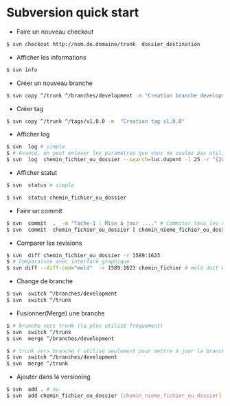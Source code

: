 # Subversion quick start

- Faire un nouveau checkout 

```bash
$ svn checkout http://nom.de.domaine/trunk  dossier_destination
```

- Afficher les informations
```bash
$ svn info
```
- Créer un nouveau branche 

```bash
$ svn copy ^/trunk ^/branches/development -m "Creation branche development"
```
- Créer tag

```bash
$ svn copy ^/trunk ^/tags/v1.0.0 -m  "Creation tag v1.0.0"
```

- Afficher log

```bash
$ svn  log # simple
$ # Avancé, on peut enlever les paramètres que vous ne voulez pas utiliser
$ svn  log  chemin_fichier_ou_dossier --search=luc.dupont -l 25 -r "{2021-02-05}:{2021-02-10}" # ou -r 10248:19268
```

- Afficher statut

```bash
$ svn  status # simple

$ svn  status chemin_fichier_ou_dossier 
```
- Faire un commit 

```bash
$ svn  commit  .  -m "Tache-1 : Mise à jour ...." # Commiter tous les modifications dans le dossier "."
$ svn  commit  chemin_fichier_ou_dossier [ chemin_nieme_fichier_ou_dossier ]  -m "Tache-1 : Mise à jour ...."
```
- Comparer les revisions

```bash
$ svn  diff chemin_fichier_ou_dossier -r 1589:1623 
$ # Comparaison avec interface graphique
$ svn diff --diff-cmd="meld"  -r 1589:1623 chemin_fichier # meld doit être installé pour que cela fonctionne
```
- Change de branche

```bash
$ svn  switch ^/branches/development
$ svn  switch ^/trunk
```
- Fusionner(Merge) une branche

```bash
$ # branche vers trunk (le plus utilisé fréquement)
$ svn  switch ^/trunk
$ svn  merge ^/branches/development

```

```bash
$ # trunk vers branche ( utilisé seulement pour mettre à jour la branche)
$ svn  switch ^/branches/development
$ svn  merge ^/trunk
```
- Ajouter  dans la versioning

```bash
$ svn  add . # ou
$ svn  add chemin_fichier_ou_dossier [chemin_nieme_fichier_ou_dossier]
```
